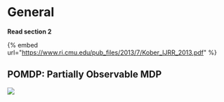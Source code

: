 # General

**Read section 2**

{% embed url="https://www.ri.cmu.edu/pub_files/2013/7/Kober_IJRR_2013.pdf" %}

## POMDP: Partially Observable MDP

![](<../.gitbook/assets/image (23).png>)

